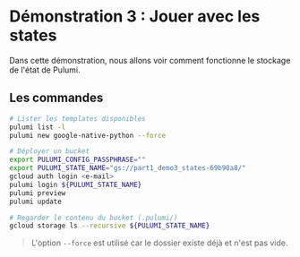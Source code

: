 # Démonstration 3 : Jouer avec les states

Dans cette démonstration, nous allons voir comment fonctionne le stockage de l'état de Pulumi.

## Les commandes

```bash
# Lister les templates disponibles
pulumi list -l
pulumi new google-native-python --force

# Déployer un bucket
export PULUMI_CONFIG_PASSPHRASE=""
export PULUMI_STATE_NAME="gs://part1_demo3_states-69b90a8/"
gcloud auth login <e-mail>
pulumi login ${PULUMI_STATE_NAME}
pulumi preview
pulumi update

# Regarder le contenu du bucket (.pulumi/)
gcloud storage ls --recursive ${PULUMI_STATE_NAME}
```

> L'option `--force` est utilisé car le dossier existe déjà et n'est pas vide.
